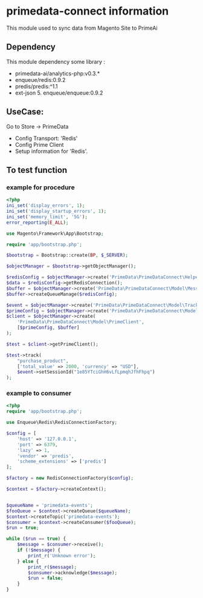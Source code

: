 # primedata-connect information
This module used to sync data from Magento Site to PrimeAi 

## Dependency
This module dependency some library :
* primedata-ai/analytics-php:v0.3.*
* enqueue/redis:0.9.2
* predis/predis:^1.1
* ext-json
    5. enqueue/enqueue:0.9.2
## UseCase:
Go to Store -> PrimeData 
* Config Transport: 'Redis' 
* Config Prime Client
* Setup information for 'Redis'.
## To test function
###  example for procedure
```php
<?php
ini_set('display_errors', 1);
ini_set('display_startup_errors', 1);
ini_set('memory_limit', '5G');
error_reporting(E_ALL);

use Magento\Framework\App\Bootstrap;

require 'app/bootstrap.php';

$bootstrap = Bootstrap::create(BP, $_SERVER);

$objectManager = $bootstrap->getObjectManager();

$redisConfig = $objectManager->create('PrimeData\PrimeDataConnect\Helper\RedisConfig');
$data = $redisConfig->getRedisConnection();
$buffer = $objectManager->create('PrimeData\PrimeDataConnect\Model\MessageQueue\QueueBuffer');
$buffer->createQueueManage($redisConfig);

$event = $objectManager->create('PrimeData\PrimeDataConnect\Model\Tracking\PrimeEvent');
$primeConfig = $objectManager->create('PrimeData\PrimeDataConnect\Model\PrimeConfig');
$client = $objectManager->create(
    'PrimeData\PrimeDataConnect\Model\PrimeClient',
    [$primeConfig, $buffer]
);

$test = $client->getPrimeClient();

$test->track(
    "purchase_product",
    ['total_value' => 2000, 'currency' => "USD"],
    $event->setSessionId("1e85YTciGhH6vLfLpmqhJfhFhpq")
);
```
### example to consumer
```php
<?php
require 'app/bootstrap.php';

use Enqueue\Redis\RedisConnectionFactory;

$config = [
    'host' => '127.0.0.1',
    'port' => 6379,
    'lazy' => 1,
    'vendor' => 'predis',
    'scheme_extensions' => ['predis']
];

$factory = new RedisConnectionFactory($config);

$context = $factory->createContext();


$queueName = 'primedata-events';
$fooQueue = $context->createQueue($queueName);
$context->createTopic('primedata-events');
$consumer = $context->createConsumer($fooQueue);
$run = true;

while ($run == true) {
    $message = $consumer->receive();
    if (!$message) {
        print_r('Unknown error');
    } else {
        print_r($message);
        $consumer->acknowledge($message);
        $run = false;
    }
}
```
